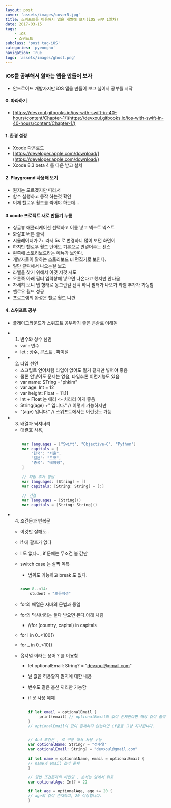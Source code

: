 ```yaml
---
layout: post
cover: 'assets/images/cover5.jpg'
title: 스위프트를 이용해서 앱을 개발해 보자(iOS 공부 1일차)
date: 2017-03-15
tags: 
    - iOS
    - 스위프트
subclass: 'post tag-iOS'
categories: 'pyeongho'
navigation: True
logo: 'assets/images/ghost.png'    
---
```


### iOS를 공부해서 원하는 앱을 만들어 보자
  - 안드로이드 개발자지만 iOS 앱을 만들어 보고 싶어서 공부를 시작
   
#### 0. 따라하기
 - [https://devxoul.gitbooks.io/ios-with-swift-in-40-hours/content/Chapter-1/](https://devxoul.gitbooks.io/ios-with-swift-in-40-hours/content/Chapter-1/)

#### 1. 환경 설정
 - Xcode 다운로드
 - [https://developer.apple.com/download/](https://developer.apple.com/download/)
 - Xcode 8.3 beta 4 를 다운 받고 설치

#### 2. Playground 사용해 보기
 - 뭔지는 모르겠지만 따라서  
 - 함수 실행하고 동작 하는것 확인 
 - 이제 헬로우 월드를 찍어야 하는데...

#### 3.xcode 프로젝트 새로 만들기 누름
 - 싱글뷰 애플리케이션 선택하고 이름 넣고 넥스트 넥스트
 - 화살표 버튼 클릭 
 - 시뮬레이터가 7+ 라서 5s 로 변경하니 많이 보던 화면이 
 - 하지만 헬로우 월드 단어도 기본으로 안넣어주는 센스
 - 왼쪽에 스토리보드라는 메뉴가 보인다.
 - 개발자들이 말하는 스토리보드 ui 편집기로 보인다.
 - 일단 클릭해서 나오는걸 보고
 - 라벨을 찾기 위해서 이것 저것 시도
 - 오른쪽 아래 필터 입력창에 넣으면 나온다고 했지만 안나옴
 - 자세히 보니 탭 형태로 동그란걸 선택 하니 필터가 나오가 라벨 추가가 가능함
 - 헬로우 월드 성공
 - 프로그램의 완성은 헬로 월드 니깐

#### 4. 스위프트 공부
  - 플레이그라운드가 스위프트 공부하기 좋은 콘솔로 이해됨
  - 1. 변수와 상수 선언
     - var : 변수
     - let : 상수, 콘스트 , 파이널
  - 2. 타입 선언 
    - 스크립트 언어처럼 타입이 없어도 될거 같지만 넣어야 좋음
    - 물론 안넣어도 문제는 없음, 타입추론 이런기능도 있음
    - var name: STring ="phkim"
    - var age: Int = 12
    - var height: Float = 11.11
    - Int + Float 는 에러 <- 차라리 이게 좋음
    - String(age) +" 입니다." // 이렇게 가능하지만
    - "\(age) 입니다."  // 스위프트에서는 이런것도 가능
  - 3. 배열과 딕셔너리
    - 대괄호 사용,

    ```Swift

        var languages = ["Swift", "Objective-C", "Python"]    
        var capitals = [
            "한국": "서울",
            "일본": "도쿄",
            "중국": "베이징",
        ]

        // 타입 추가 방법
        var languages: [String] = []
        var capitals: [String: String] = [:]

        // 간결
        var languages = [String]()
        var capitals = [String: String]()

    ```
  - 4. 조건문과 반복문
    - 이것만 잘해도..
    - if 에 괄호가 없다
    - ! 도 없다.. , if 문에는 무조건 불 값만
    - switch case 는 살짝 독특
      -  범위도 가능하고 break 도 없다.

        ```Swift

        case 8..<14:
            student = "초등학생"

        ```       

    - for의 배열은 자바의 문법과 동일
    - for의 딕셔너리는 둘다 받으면 된다.아래 처럼
      - //for (country, capital) in capitals 
    - for i in 0..<100{}
    - for _ in 0..<10{}
    - 옵셔널 이라는 용어 ? 를 이용함
      - let optionalEmail: String? = "devxoul@gmail.com"
      - 널 값을 허용할지 말지에 대한 내용
      - 변수도 같은 옵션 끼리만 가능함
      - if 문 사용 예제 

        ```Swift

        if let email = optionalEmail {
             print(email) // optionalEmail의 값이 존재한다면 해당 값이 출력됩니다.
        }
        // optionalEmail의 값이 존재하지 않는다면 if문을 그냥 지나칩니다.


        // And 조건은 , 로 구분 해서 사용 ㅏ능    
        var optionalName: String? = "전수열"
        var optionalEmail: String? = "devxoul@gmail.com"

        if let name = optionalName, email = optionalEmail {
        // name과 email 값이 존재
        }

        // 일반 조건문과의 바인딩 , 순서는 앞에서 뒤로    
        var optionalAge: Int? = 22

        if let age = optionalAge, age >= 20 {
        // age의 값이 존재하고, 20 이상입니다.
        }
        
        ```  
         
